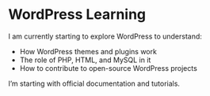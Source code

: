 # WordPress Learning

I am currently starting to explore WordPress to understand:
- How WordPress themes and plugins work
- The role of PHP, HTML, and MySQL in it
- How to contribute to open-source WordPress projects

I’m starting with official documentation and tutorials.
